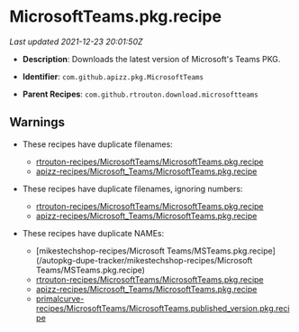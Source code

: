 # MicrosoftTeams.pkg.recipe

_Last updated 2021-12-23 20:01:50Z_

- **Description**: Downloads the latest version of Microsoft's Teams PKG.

- **Identifier**: `com.github.apizz.pkg.MicrosoftTeams`

- **Parent Recipes**: `com.github.rtrouton.download.microsoftteams`


## Warnings

- These recipes have duplicate filenames:
    - [rtrouton-recipes/MicrosoftTeams/MicrosoftTeams.pkg.recipe](/autopkg-dupe-tracker/rtrouton-recipes/MicrosoftTeams/MicrosoftTeams.pkg.recipe)
    - [apizz-recipes/Microsoft_Teams/MicrosoftTeams.pkg.recipe](/autopkg-dupe-tracker/apizz-recipes/Microsoft_Teams/MicrosoftTeams.pkg.recipe)

- These recipes have duplicate filenames, ignoring numbers:
    - [rtrouton-recipes/MicrosoftTeams/MicrosoftTeams.pkg.recipe](/autopkg-dupe-tracker/rtrouton-recipes/MicrosoftTeams/MicrosoftTeams.pkg.recipe)
    - [apizz-recipes/Microsoft_Teams/MicrosoftTeams.pkg.recipe](/autopkg-dupe-tracker/apizz-recipes/Microsoft_Teams/MicrosoftTeams.pkg.recipe)

- These recipes have duplicate NAMEs:
    - [mikestechshop-recipes/Microsoft Teams/MSTeams.pkg.recipe](/autopkg-dupe-tracker/mikestechshop-recipes/Microsoft Teams/MSTeams.pkg.recipe)
    - [rtrouton-recipes/MicrosoftTeams/MicrosoftTeams.pkg.recipe](/autopkg-dupe-tracker/rtrouton-recipes/MicrosoftTeams/MicrosoftTeams.pkg.recipe)
    - [apizz-recipes/Microsoft_Teams/MicrosoftTeams.pkg.recipe](/autopkg-dupe-tracker/apizz-recipes/Microsoft_Teams/MicrosoftTeams.pkg.recipe)
    - [primalcurve-recipes/MicrosoftTeams/MicrosoftTeams.published_version.pkg.recipe](/autopkg-dupe-tracker/primalcurve-recipes/MicrosoftTeams/MicrosoftTeams.published_version.pkg.recipe)